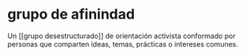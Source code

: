 # grupo de afinindad
Un [[grupo desestructurado]] de orientación activista conformado por personas que comparten ideas, temas, prácticas o intereses comunes.
